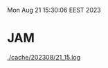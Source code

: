 Mon Aug 21 15:30:06 EEST 2023
# JAM
<a href='./cache/202308/21_15.log'>./cache/202308/21_15.log</a>
